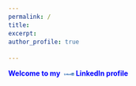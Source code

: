 ```yaml
---
permalink: /
title: 
excerpt: 
author_profile: true

---
```


<style>
  .linkedin-profile {
    display: inline-block;
    font-weight: bold;
    color: blue;
  }
  .linkedin-logo {
    width: 20px; /* Adjust size as needed */
    height: auto;
    vertical-align: middle;
    margin-left: 5px; /* Adjust spacing */
  }
</style>

<span class="linkedin-profile">Welcome to my <img class="linkedin-logo" src="/images/Linkedin-logo-png.png" alt="LinkedIn Logo"> LinkedIn profile</span>
